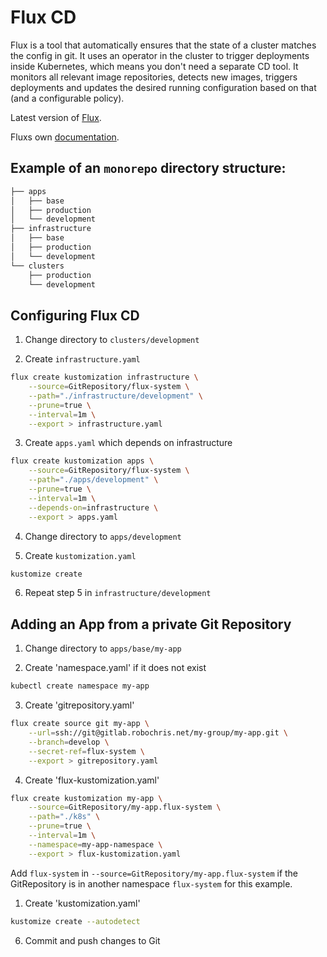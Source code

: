 # Flux CD

Flux is a tool that automatically ensures that the state of a cluster matches the config in git. It uses an operator in the cluster to trigger deployments inside Kubernetes, which means you don't need a separate CD tool. It monitors all relevant image repositories, detects new images, triggers deployments and updates the desired running configuration based on that (and a configurable policy).

Latest version of [Flux](https://fluxcd.io/flux/installation/#install-the-flux-cli).

Fluxs own [documentation](https://fluxcd.io/flux/).

## Example of an `monorepo` directory structure:

```bash
├── apps
│   ├── base
│   ├── production
│   └── development
├── infrastructure
│   ├── base
│   ├── production
│   └── development
└── clusters
    ├── production
    └── development
```

## Configuring Flux CD

1. Change directory to `clusters/development`

2. Create `infrastructure.yaml`

```bash
flux create kustomization infrastructure \
    --source=GitRepository/flux-system \
    --path="./infrastructure/development" \
    --prune=true \
    --interval=1m \
    --export > infrastructure.yaml
```

3. Create `apps.yaml` which depends on infrastructure

```bash
flux create kustomization apps \
    --source=GitRepository/flux-system \
    --path="./apps/development" \
    --prune=true \
    --interval=1m \
    --depends-on=infrastructure \
    --export > apps.yaml
```

4. Change directory to `apps/development`

5. Create `kustomization.yaml`

```bash
kustomize create
```

6. Repeat step 5 in `infrastructure/development`

## Adding an App from a private Git Repository

1. Change directory to `apps/base/my-app`

2. Create 'namespace.yaml' if it does not exist

```bash
kubectl create namespace my-app
```

3. Create 'gitrepository.yaml'

```bash
flux create source git my-app \
    --url=ssh://git@gitlab.robochris.net/my-group/my-app.git \
    --branch=develop \
    --secret-ref=flux-system \
    --export > gitrepository.yaml
```

4. Create 'flux-kustomization.yaml'

```bash
flux create kustomization my-app \
    --source=GitRepository/my-app.flux-system \
    --path="./k8s" \
    --prune=true \
    --interval=1m \
    --namespace=my-app-namespace \
    --export > flux-kustomization.yaml
```

Add `flux-system` in `--source=GitRepository/my-app.flux-system` if the GitRepository is in another namespace `flux-system` for this example.

1. Create 'kustomization.yaml'

```bash
kustomize create --autodetect
```

6. Commit and push changes to Git

